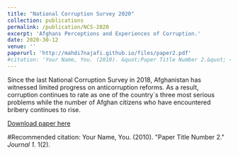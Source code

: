 ```yaml
---
title: "National Corruption Survey 2020"
collection: publications
permalink: /publication/NCS-2020
excerpt: 'Afghans Perceptions and Experiences of Corruption.'
date: 2020-30-12
venue: ''
paperurl: 'http://mahdi7najafi.github.io/files/paper2.pdf'
#citation: 'Your Name, You. (2010). &quot;Paper Title Number 2.&quot; <i>Journal 1</i>. 1(2).'
---
```

Since the last National Corruption Survey in 2018,
Afghanistan has witnessed limited progress on anticorruption reforms. As a result, corruption continues to
rate as one of the country´s three most serious problems
while the number of Afghan citizens who have encountered
bribery continues to rise.

[Download paper here](http://mahdi7najafi.github.io/files/paper2.pdf)

#Recommended citation: Your Name, You. (2010). "Paper Title Number 2." <i>Journal 1</i>. 1(2).
